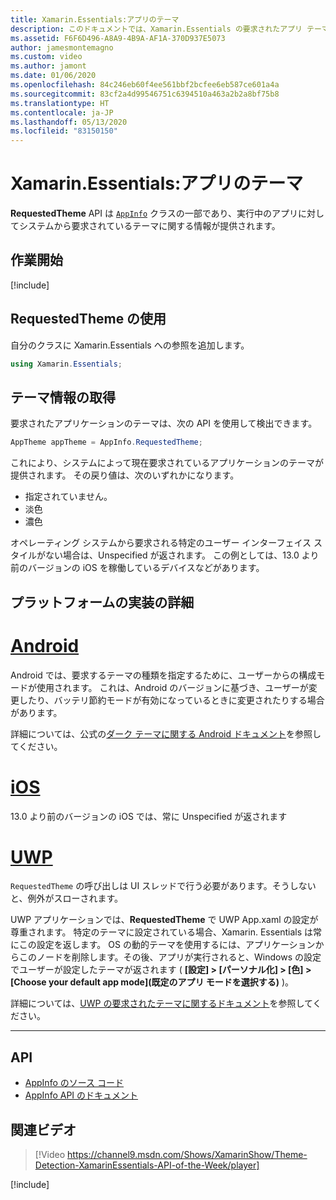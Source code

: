 ```yaml
---
title: Xamarin.Essentials:アプリのテーマ
description: このドキュメントでは、Xamarin.Essentials の要求されたアプリ テーマに関する API について説明します。実行中のアプリに対して要求されているテーマ スタイルに関する情報が記載されています。
ms.assetid: F6F6D496-A8A9-4B9A-AF1A-370D937E5073
author: jamesmontemagno
ms.custom: video
ms.author: jamont
ms.date: 01/06/2020
ms.openlocfilehash: 84c246eb60f4ee561bbf2bcfee6eb587ce601a4a
ms.sourcegitcommit: 83cf2a4d99546751c6394510a463a2b2a8bf75b8
ms.translationtype: HT
ms.contentlocale: ja-JP
ms.lasthandoff: 05/13/2020
ms.locfileid: "83150150"
---
```

# <a name="xamarinessentials-app-theme"></a>Xamarin.Essentials:アプリのテーマ

**RequestedTheme** API は [`AppInfo`](app-information.md) クラスの一部であり、実行中のアプリに対してシステムから要求されているテーマに関する情報が提供されます。

## <a name="get-started"></a>作業開始

[!include[](~/essentials/includes/get-started.md)]

## <a name="using-requestedtheme"></a>RequestedTheme の使用

自分のクラスに Xamarin.Essentials への参照を追加します。

```csharp
using Xamarin.Essentials;
```

## <a name="obtaining-theme-information"></a>テーマ情報の取得

要求されたアプリケーションのテーマは、次の API を使用して検出できます。

```csharp
AppTheme appTheme = AppInfo.RequestedTheme;

```

これにより、システムによって現在要求されているアプリケーションのテーマが提供されます。 その戻り値は、次のいずれかになります。

* 指定されていません。
* 淡色
* 濃色

オペレーティング システムから要求される特定のユーザー インターフェイス スタイルがない場合は、Unspecified が返されます。 この例としては、13.0 より前のバージョンの iOS を稼働しているデバイスなどがあります。


## <a name="platform-implementation-specifics"></a>プラットフォームの実装の詳細

# <a name="android"></a>[Android](#tab/android)

Android では、要求するテーマの種類を指定するために、ユーザーからの構成モードが使用されます。 これは、Android のバージョンに基づき、ユーザーが変更したり、バッテリ節約モードが有効になっているときに変更されたりする場合があります。

詳細については、公式の[ダーク テーマに関する Android ドキュメント](https://developer.android.com/guide/topics/ui/look-and-feel/darktheme)を参照してください。


# <a name="ios"></a>[iOS](#tab/ios)

13.0 より前のバージョンの iOS では、常に Unspecified が返されます 


# <a name="uwp"></a>[UWP](#tab/uwp)

`RequestedTheme` の呼び出しは UI スレッドで行う必要があります。そうしないと、例外がスローされます。

UWP アプリケーションでは、**RequestedTheme** で UWP App.xaml の設定が尊重されます。 特定のテーマに設定されている場合、Xamarin. Essentials は常にこの設定を返します。 OS の動的テーマを使用するには、アプリケーションからこのノードを削除します。その後、アプリが実行されると、Windows の設定でユーザーが設定したテーマが返されます ( **[設定] > [パーソナル化] > [色] > [Choose your default app mode]\(既定のアプリ モードを選択する\)** )。

詳細については、[UWP の要求されたテーマに関するドキュメント](https://docs.microsoft.com/uwp/api/windows.ui.xaml.application.requestedtheme)を参照してください。

--------------

## <a name="api"></a>API

- [AppInfo のソース コード](https://github.com/xamarin/Essentials/tree/master/Xamarin.Essentials/AppInfo)
- [AppInfo API のドキュメント](xref:Xamarin.Essentials.AppInfo)

## <a name="related-video"></a>関連ビデオ

> [!Video https://channel9.msdn.com/Shows/XamarinShow/Theme-Detection-XamarinEssentials-API-of-the-Week/player]

[!include[](~/essentials/includes/xamarin-show-essentials.md)]
